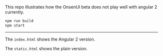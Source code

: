 This repo illustrates how the OnsenUI beta does not play well with angular 2 currently.

```sh
npm run build
npm start
```

---

The `index.html` shows the Angular 2 version.

The `static.html` shows the plain version.



